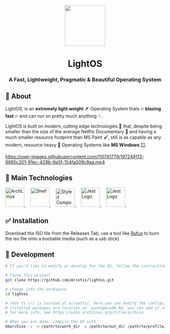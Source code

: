 <div align="center" id="top">
  <img src="https://user-images.githubusercontent.com/110741779/197019148-83853ac3-ce07-4216-9db7-ca0f44bbc169.png" width="128" height="128" />
</div>
<div align="center">
  <h1>LightOS</h1>
  <h3>A Fast, Lightweight, Pragmatic & Beautiful Operating System</h3>
</div>


## :dart: About ##

LightOS, is an **extremely light weight** 🪶 Operating System thats 🔥 **blazing fast** 🔥 and can run on pretty much anything ✨.

LightOS is built on modern, cutting edge technologies 🚀 that, despite being smaller than the size of the average Netflix Documentary 🎥 and having a much smaller resource footprint than MS Paint 🖌️, still is as capable as any modern, resource heavy 🔨 Operating Systems like  **MS Windows** 🪟.

https://user-images.githubusercontent.com/110741779/197249113-9685c201-91ec-429b-9a5f-154fa009c9aa.mp4

## :rocket: Main Technologies ##

<a href="https://archlinux.org">
  <img width="60" title="Arch Linux" alt="ArchLinux" src="https://user-images.githubusercontent.com/110741779/197226666-98382509-3af3-4936-9570-436b8bc5a091.png">
</a> &#xa0; &#xa0;

<a href="https://www.gnu.org/software/bash/">
  <img width="60" title="Shell Script" alt="Shell" src="https://user-images.githubusercontent.com/110741779/197229417-833991cb-b8aa-405f-81cf-2434bff4a1f3.png">
</a> &#xa0; &#xa0;

<a href="https://suckless.org">
  <img width="60" height = "58" title="Suckless" alt="Styled Components Logo" src="https://user-images.githubusercontent.com/110741779/197227855-db99b0e0-616b-4f21-96ad-78314c339804.png">
</a> &#xa0; &#xa0;

<a href="https://lua.org">
  <img width="60" title="Lua" alt="Jest Logo" src="https://user-images.githubusercontent.com/110741779/197228361-9106b16c-8deb-43f6-85de-c54653663791.png">
</a> &#xa0; &#xa0;

<a href="nvchad.com">
  <img width="60" title="NvChad" alt="Jest Logo" src="https://user-images.githubusercontent.com/110741779/197250239-1ad19e2c-eaf1-45ad-8976-e908ecd20619.png">
</a> &#xa0; &#xa0;


## :white_check_mark: Installation ##

Download the ISO file from the Releases Tab, use a tool like [Rufus](https://rufus.ie/en/) to burn the iso file onto a bootable media (such as a usb stick)


## :checkered_flag: Development ##

```bash
# If you'd like to modify or develop for the OS, follow the instructions below

# Clone this project
git clone https://github.com/Arcotix/lightos.git

# change into the workspace
cd lightos

# root fs (/) is located at airootfs/, here you can modify the configs, files and directories that come with LightOS
# installed packages are location at .packagesx86_64, you can add or remove packages by modifiying this file
# for more info, see https://wiki.archlinux.org/title/archiso

# When you are done, compile the OS with
mkarchiso -v -w /path/to/work_dir -o /path/to/out_dir /path/to/profile/

```







